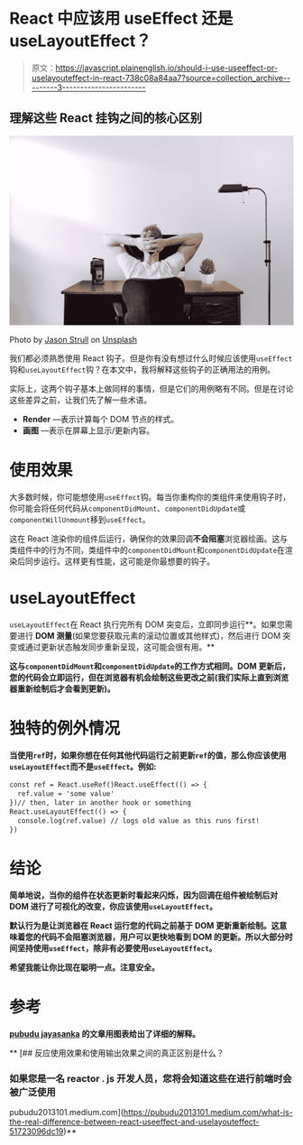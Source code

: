 # React 中应该用 useEffect 还是 useLayoutEffect？

> 原文：<https://javascript.plainenglish.io/should-i-use-useeffect-or-uselayouteffect-in-react-738c08a84aa7?source=collection_archive---------3----------------------->

## 理解这些 React 挂钩之间的核心区别

![](img/db90611542d66c51242d45a00f1ecc0b.png)

Photo by [Jason Strull](https://unsplash.com/@jasonstrull?utm_source=medium&utm_medium=referral) on [Unsplash](https://unsplash.com?utm_source=medium&utm_medium=referral)

我们都必须熟悉使用 React 钩子。但是你有没有想过什么时候应该使用`useEffect`钩和`useLayoutEffect`钩？在本文中，我将解释这些钩子的正确用法的用例。

实际上，这两个钩子基本上做同样的事情，但是它们的用例略有不同。但是在讨论这些差异之前，让我们先了解一些术语。

*   **Render** —表示计算每个 DOM 节点的样式。
*   **画图** —表示在屏幕上显示/更新内容。

# 使用效果

大多数时候，你可能想使用`useEffect`钩。每当你重构你的类组件来使用钩子时，你可能会将任何代码从`componentDidMount`、`componentDidUpdate`或`componentWillUnmount`移到`useEffect`。

这在 React 渲染你的组件后运行，确保你的效果回调**不会阻塞**浏览器绘画。这与类组件中的行为不同，类组件中的`componentDidMount`和`componentDidUpdate`在渲染后同步运行。这样更有性能，这可能是你最想要的钩子。

# useLayoutEffect

`useLayoutEffect`在 React 执行完所有 DOM 突变后，立即同步运行**。如果您需要进行 **DOM 测量**(如果您要获取元素的滚动位置或其他样式)，然后进行 DOM 突变或通过更新状态触发同步重新呈现，这可能会很有用。**

**这与`componentDidMount`和`componentDidUpdate`的工作方式相同。DOM 更新后，您的代码会立即运行，但在浏览器有机会绘制这些更改之前(我们实际上直到浏览器重新绘制后才会看到更新)。**

# **独特的例外情况**

**当使用`ref`时，如果你想在任何其他代码运行之前更新`ref`的值，那么你应该使用`useLayoutEffect`而不是`useEffect`。例如:**

```
const ref = React.useRef()React.useEffect(() => {
  ref.value = 'some value'
})// then, later in another hook or something
React.useLayoutEffect(() => {
  console.log(ref.value) // logs old value as this runs first!
})
```

# **结论**

**简单地说，当你的组件在状态更新时看起来闪烁，因为回调在组件被绘制后对 DOM 进行了可视化的改变，你应该使用`useLayoutEffect`。**

**默认行为是让浏览器在 React 运行您的代码之前基于 DOM 更新重新绘制。这意味着您的代码不会阻塞浏览器，用户可以更快地看到 DOM 的更新。所以大部分时间坚持使用`useEffect`，除非有必要使用`useLayoutEffect`。**

**希望我能让你比现在聪明一点。注意安全。**

# **参考**

**[pubudu jayasanka](https://medium.com/u/723e34673c91?source=post_page-----738c08a84aa7--------------------------------) 的文章用图表给出了详细的解释。**

**[](https://pubudu2013101.medium.com/what-is-the-real-difference-between-react-useeffect-and-uselayouteffect-51723096dc19) [## 反应使用效果和使用输出效果之间的真正区别是什么？

### 如果您是一名 reactor . js 开发人员，您将会知道这些在进行前端时会被广泛使用

pubudu2013101.medium.com](https://pubudu2013101.medium.com/what-is-the-real-difference-between-react-useeffect-and-uselayouteffect-51723096dc19)**